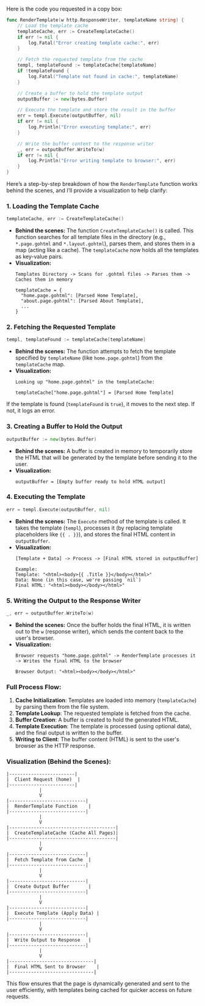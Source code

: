 Here is the code you requested in a copy box:

```go
func RenderTemplate(w http.ResponseWriter, templateName string) {
	// Load the template cache
	templateCache, err := CreateTemplateCache()
	if err != nil {
		log.Fatal("Error creating template cache:", err)
	}

	// Fetch the requested template from the cache
	templ, templateFound := templateCache[templateName]
	if !templateFound {
		log.Fatal("Template not found in cache:", templateName)
	}

	// Create a buffer to hold the template output
	outputBuffer := new(bytes.Buffer)

	// Execute the template and store the result in the buffer
	err = templ.Execute(outputBuffer, nil)
	if err != nil {
		log.Println("Error executing template:", err)
	}

	// Write the buffer content to the response writer
	_, err = outputBuffer.WriteTo(w)
	if err != nil {
		log.Println("Error writing template to browser:", err)
	}
}
```


Here’s a step-by-step breakdown of how the `RenderTemplate` function works behind the scenes, and I’ll provide a visualization to help clarify:

### 1. **Loading the Template Cache**
   ```go
   templateCache, err := CreateTemplateCache()
   ```
   - **Behind the scenes:** The function `CreateTemplateCache()` is called. This function searches for all template files in the directory (e.g., `*.page.gohtml` and `*.layout.gohtml`), parses them, and stores them in a map (acting like a cache). The `templateCache` now holds all the templates as key-value pairs.
   - **Visualization:**
     ```
     Templates Directory -> Scans for .gohtml files -> Parses them -> Caches them in memory
     
     templateCache = {
       "home.page.gohtml": [Parsed Home Template],
       "about.page.gohtml": [Parsed About Template],
       ...
     }
     ```

### 2. **Fetching the Requested Template**
   ```go
   templ, templateFound := templateCache[templateName]
   ```
   - **Behind the scenes:** The function attempts to fetch the template specified by `templateName` (like `home.page.gohtml`) from the `templateCache` map.
   - **Visualization:**
     ```
     Looking up "home.page.gohtml" in the templateCache:
     
     templateCache["home.page.gohtml"] = [Parsed Home Template]
     ```

   If the template is found (`templateFound` is `true`), it moves to the next step. If not, it logs an error.

### 3. **Creating a Buffer to Hold the Output**
   ```go
   outputBuffer := new(bytes.Buffer)
   ```
   - **Behind the scenes:** A buffer is created in memory to temporarily store the HTML that will be generated by the template before sending it to the user.
   - **Visualization:**
     ```
     outputBuffer = [Empty buffer ready to hold HTML output]
     ```

### 4. **Executing the Template**
   ```go
   err = templ.Execute(outputBuffer, nil)
   ```
   - **Behind the scenes:** The `Execute` method of the template is called. It takes the template (`templ`), processes it (by replacing template placeholders like `{{ . }}`), and stores the final HTML content in `outputBuffer`.
   - **Visualization:**
     ```
     [Template + Data] -> Process -> [Final HTML stored in outputBuffer]

     Example:
     Template: "<html><body>{{ .Title }}</body></html>"
     Data: None (in this case, we're passing `nil`)
     Final HTML: "<html><body></body></html>"
     ```

### 5. **Writing the Output to the Response Writer**
   ```go
   _, err = outputBuffer.WriteTo(w)
   ```
   - **Behind the scenes:** Once the buffer holds the final HTML, it is written out to the `w` (response writer), which sends the content back to the user's browser.
   - **Visualization:**
     ```
     Browser requests "home.page.gohtml" -> RenderTemplate processes it -> Writes the final HTML to the browser
     
     Browser Output: "<html><body></body></html>"
     ```

### Full Process Flow:
1. **Cache Initialization**: Templates are loaded into memory (`templateCache`) by parsing them from the file system.
2. **Template Lookup**: The requested template is fetched from the cache.
3. **Buffer Creation**: A buffer is created to hold the generated HTML.
4. **Template Execution**: The template is processed (using optional data), and the final output is written to the buffer.
5. **Writing to Client**: The buffer content (HTML) is sent to the user's browser as the HTTP response.

### Visualization (Behind the Scenes):

```
|------------------------|
|  Client Request (home)  |
|------------------------|
            |
            V
|----------------------------|
|  RenderTemplate Function    |
|----------------------------|
            |
            V
|---------------------------------------|
|  CreateTemplateCache (Cache All Pages)|
|---------------------------------------|
            |
            V
|----------------------------|
|  Fetch Template from Cache  |
|----------------------------|
            |
            V
|----------------------------|
|  Create Output Buffer       |
|----------------------------|
            |
            V
|----------------------------|
|  Execute Template (Apply Data) |
|----------------------------|
            |
            V
|----------------------------|
|  Write Output to Response   |
|----------------------------|
            |
            V
|-------------------------------|
|  Final HTML Sent to Browser    |
|-------------------------------|
```

This flow ensures that the page is dynamically generated and sent to the user efficiently, with templates being cached for quicker access on future requests.